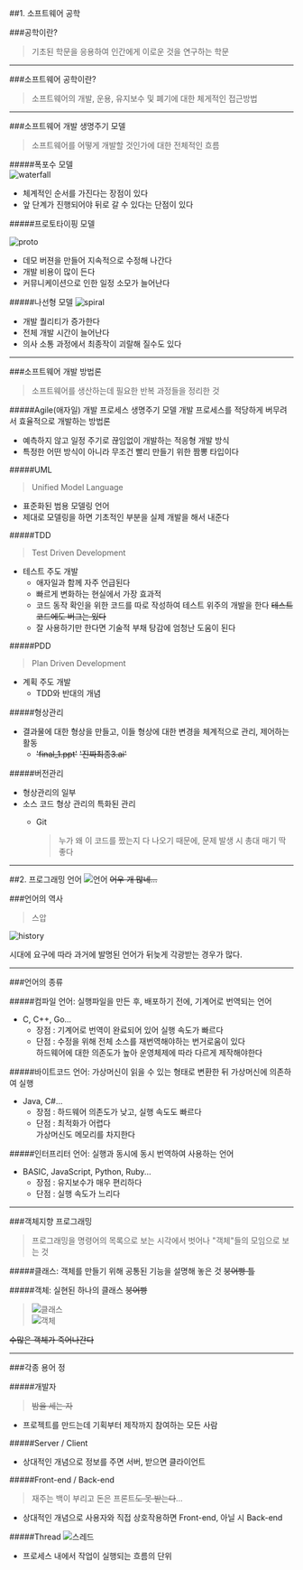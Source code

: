 ##1. 소프트웨어 공학

###공학이란?
>기초된 학문을 응용하여 인간에게 이로운 것을 연구하는 학문

---

###소프트웨어 공학이란?
>소프트웨어의 개발, 운용, 유지보수 및 폐기에 대한 체게적인 접근방법

---

###소프트웨어 개발 생명주기 모델
>소프트웨어를 어떻게 개발할 것인가에 대한 전체적인 흐름

#####폭포수 모델  
![waterfall](https://github.com/Ekutz/Fast_Campus_JS/blob/master/170113/imgs/waterfall.png?raw=true)

- 체계적인 순서를 가진다는 장점이 있다
- 앞 단계가 진행되어야 뒤로 갈 수 있다는 단점이 있다

#####프로토타이핑 모델

![proto](https://github.com/Ekutz/Fast_Campus_JS/blob/master/170113/imgs/proto.jpg?raw=true)

- 데모 버젼을 만들어 지속적으로 수정해 나간다
- 개발 비용이 많이 든다
- 커뮤니케이션으로 인한 일정 소모가 늘어난다

#####나선형 모델
![spiral](https://github.com/Ekutz/Fast_Campus_JS/blob/master/170113/imgs/spiral.png?raw=true)

- 개발 퀄리티가 증가한다
- 전체 개발 시간이 늘어난다
- 의사 소통 과정에서 최종작이 괴랄해 질수도 있다

---

###소프트웨어 개발 방법론
>소프트웨어를 생산하는데 필요한 반복 과정들을 정리한 것

#####Agile(애자일) 개발 프로세스
생명주기 모델 개발 프로세스를 적당하게 버무려서 효율적으로 개발하는 방법론

- 예측하지 않고 일정 주기로 끊임없이 개발하는 적응형 개발 방식  
- 특정한 어떤 방식이 아니라 무조건 빨리 만들기 위한 짬뽕 타입이다

#####UML
>Unified Model Language

- 표준화된 범용 모델링 언어
- 제대로 모델링을 하면 기초적인 부분을 실제 개발을 해서 내준다

#####TDD
>Test Driven Development

- 테스트 주도 개발
	- 애자일과 함께 자주 언급된다
	- 빠르게 변화하는 현실에서 가장 효과적
	- 코드 동작 확인을 위한 코드를 따로 작성하여 테스트 위주의 개발을 한다 <del>테스트 코드에도 버그는 있다</del>
	- 잘 사용하기만 한다면 기술적 부채 탕감에 엄청난 도움이 된다

#####PDD
>Plan Driven Development

- 계획 주도 개발
	- TDD와 반대의 개념

#####형상관리

- 결과물에 대한 형상을 만들고, 이들 형상에 대한 변경을 체계적으로 관리, 제어하는 활동
	- <del>'final_1.ppt'</del> <del>'진짜최종3.ai'</del>

#####버전관리
- 형상관리의 일부
- 소스 코드 형상 관리의 특화된 관리
	- Git

		>누가 왜 이 코드를 짰는지 다 나오기 때문에, 문제 발생 시 총대 매기 딱 좋다

---

##2. 프로그래밍 언어
![언어](https://github.com/Ekutz/Fast_Campus_JS/blob/master/170113/imgs/language.png?raw=true) <del>어우 개 많네...</del>

###언어의 역사
>스압

![history](https://github.com/Ekutz/Fast_Campus_JS/blob/master/170113/imgs/history.jpg?raw=true)

시대에 요구에 따라 과거에 발명된 언어가 뒤늦게 각광받는 경우가 많다.

---

###언어의 종류

#####컴파일 언어: 실행파일을 만든 후, 배포하기 전에, 기계어로 번역되는 언어
- C, C++, Go...
	- 장점 : 기계어로 번역이 완료되어 있어 실행 속도가 빠르다
	- 단점 : 수정을 위해 전체 소스를 재번역해야하는 번거로움이 있다<br/>하드웨어에 대한 의존도가 높아 운영체제에 따라 다르게 제작해야한다

#####바이트코드 언어: 가상머신이 읽을 수 있는 형태로 변환한 뒤 가상머신에 의존하여 실행
- Java, C#...
	- 장점 : 하드웨어 의존도가 낮고, 실행 속도도 빠르다
	- 단점 : 최적화가 어렵다<br/>가상머신도 메모리를 차지한다

#####인터프리터 언어: 실행과 동시에 동시 번역하여 사용하는 언어
- BASIC, JavaScript, Python, Ruby...
	- 장점 : 유지보수가 매우 편리하다
	- 단점 : 실행 속도가 느리다

---

###객체지향 프로그래밍
>프로그래밍을 명령어의 목록으로 보는 시각에서 벗어나 "객체"들의 모임으로 보는 것

#####클래스: 객체를 만들기 위해 공통된 기능을 설명해 놓은 것 <del>붕어빵 틀</del>

#####객체: 실현된 하나의 클래스 <del>붕어빵</del>

>![클래스](https://github.com/Ekutz/Fast_Campus_JS/blob/master/170113/imgs/class.jpg?raw=true)  
>![객체](https://github.com/Ekutz/Fast_Campus_JS/blob/master/170113/imgs/object.jpg?raw=true)

<del>수많은 객체가 죽어나간다</del>

---

###각종 용어 정

#####개발자
><del>밤을 세는 자</del>

- 프로젝트를 만드는데 기획부터 제작까지 참여하는 모든 사람

#####Server / Client
- 상대적인 개념으로 정보를 주면 서버, 받으면 클라이언트

#####Front-end / Back-end
>재주는 백이 부리고 돈은 프론트<del>도 못 받는다</del>...

- 상대적인 개념으로 사용자와 직접 상호작용하면 Front-end, 아닐 시 Back-end

#####Thread
![스레드](https://github.com/Ekutz/Fast_Campus_JS/blob/master/170113/imgs/thread.png?raw=true)
- 프로세스 내에서 작업이 실행되는 흐름의 단위

#####